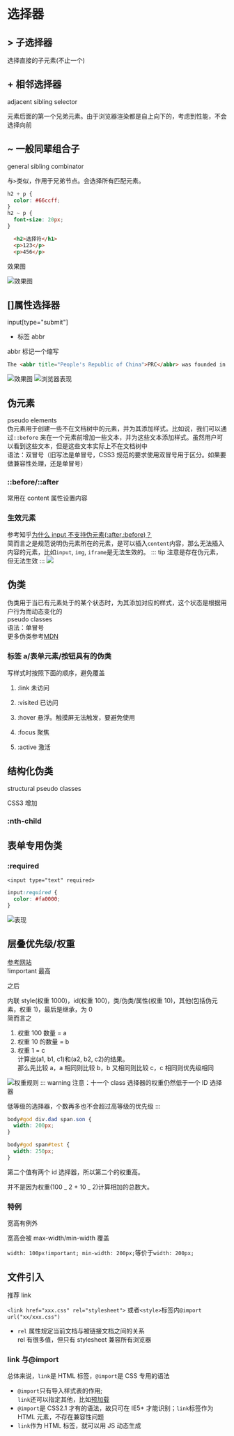 # 选择器

## > 子选择器

选择直接的子元素(不止一个)

## + 相邻选择器

adjacent sibling selector

元素后面的第一个兄弟元素。由于浏览器渲染都是自上向下的，考虑到性能，不会选择向前

## ~ 一般同辈组合子

general sibling combinator

与`>`类似，作用于兄弟节点。会选择所有匹配元素。

```css
h2 + p {
  color: #66ccff;
}
h2 ~ p {
  font-size: 20px;
}
```

```html
  <h2>选择符</h1>
  <p>123</p>
  <p>456</p>
```

效果图

![效果图](../images/f2e8c1dc33947c0e774d532a5f05a06d.png)

## []属性选择器

input[type="submit"]

- 标签 abbr

abbr 标记一个缩写

```html
The <abbr title="People's Republic of China">PRC</abbr> was founded in 1949.
```

![效果图](../images/b945de9edc499f32b059324e0eb61375.png)
![浏览器表现](../images/e37a5ce09c1ee0dc9a75eca2576bb92d.png)

## 伪元素

pseudo elements  
伪元素用于创建一些不在文档树中的元素，并为其添加样式。比如说，我们可以通过`::before` 来在一个元素前增加一些文本，并为这些文本添加样式。虽然用户可以看到这些文本，但是这些文本实际上不在文档树中  
语法：双冒号（旧写法是单冒号，CSS3 规范的要求使用双冒号用于区分。如果要做兼容性处理，还是单冒号）

### ::before/::after

常用在 content 属性设置内容

### 生效元素

参考知乎[为什么 input 不支持伪元素(:after,:before)？](https://www.zhihu.com/question/21296044/answer/27011625)  
简而言之是规范说明伪元素所在的元素，是可以插入`content`内容，那么无法插入内容的元素，比如`input`, `img`, `iframe`是无法生效的。
::: tip
注意是存在伪元素，但无法生效
:::
![](../images/pesdo_element.jpg)

## 伪类

伪类用于当已有元素处于的某个状态时，为其添加对应的样式，这个状态是根据用户行为而动态变化的  
pseudo classes  
语法：单冒号  
更多伪类参考[MDN](https://developer.mozilla.org/zh-CN/docs/Web/CSS/Pseudo-classes)

### 标签 a/表单元素/按钮具有的伪类

写样式时按照下面的顺序，避免覆盖

1.  :link 未访问

2.  :visited 已访问

3.  :hover 悬浮。触摸屏无法触发，要避免使用

4.  :focus 聚焦

5.  :active 激活

## 结构化伪类

structural pseudo classes

CSS3 增加

### :nth-child

## 表单专用伪类

### :required

`<input type="text" required>`

```css
input:required {
  color: #fa0000;
}
```

![表现](../images/ebf0ab96276f201597e464f2b1817dd8.png)

## 层叠优先级/权重

[参考网站](https://juejin.im/post/5ce607a7e51d454f6f16eb3d)  
!important 最高

之后

内联 style(权重 1000)，id(权重 100)，类/伪类/属性(权重 10)，其他(包括伪元素，权重 1)，最后是继承，为 0  
简而言之

1. 权重 100 数量 = a
2. 权重 10 的数量 = b
3. 权重 1 = c  
   计算出(a1, b1, c1)和(a2, b2, c2)的结果。  
   那么先比较 a，a 相同则比较 b，b 又相同则比较 c，c 相同则优先级相同

![权重规则](../images/f17a5fa6839e6883c8734b01f6616d22.png)
::: warning
注意：十一个 class 选择器的权重仍然低于一个 ID 选择器

低等级的选择器，个数再多也不会超过高等级的优先级
:::

```css
body#god div.dad span.son {
  width: 200px;
}

body#god span#test {
  width: 250px;
}
```

第二个值有两个 id 选择器，所以第二个的权重高。

并不是因为权重(100 _ 2 + 10 _ 2)计算相加的总数大。

### 特例

宽高有例外

宽高会被 max-width/min-width 覆盖

`width: 100px!important; min-width: 200px;`等价于`width: 200px;`

## 文件引入

推荐 link

`<link href="xxx.css" rel="stylesheet">`
或者`<style>`标签内`@import url("xx/xxx.css")`

- `rel` 属性规定当前文档与被链接文档之间的关系  
  rel 有很多值，但只有 stylesheet 兼容所有浏览器

### link 与@import

总体来说，`link`是 HTML 标签，`@import`是 CSS 专用的语法

- `@import`只有导入样式表的作用;  
  `link`还可以指定其他，比如[预加载](../network/50_performance.md#资源预加载)
- `@import`是 CSS2.1 才有的语法，故只可在 IE5+ 才能识别；`link`标签作为 HTML 元素，不存在兼容性问题
- `link`作为 HTML 标签，就可以用 JS 动态生成
